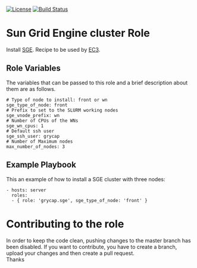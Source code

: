 [![License](https://img.shields.io/badge/license-Apache%202-blue.svg)](https://www.apache.org/licenses/LICENSE-2.0)
[![Build Status](https://travis-ci.org/grycap/ansible-role-sge.svg?branch=master)](https://travis-ci.org/grycap/ansible-role-sge)

Sun Grid Engine cluster Role
=======================

Install [SGE](https://en.wikipedia.org/wiki/Oracle_Grid_Engine).
Recipe to be used by [EC3](http://servproject.i3m.upv.es/ec3/).

Role Variables
--------------

The variables that can be passed to this role and a brief description about them are as follows.
```
# Type of node to install: front or wn
sge_type_of_node: front
# Prefix to set to the SLURM working nodes
sge_vnode_prefix: wn
# Number of CPUs of the WNs
sge_wn_cpus: 1
# Default ssh user
sge_ssh_user: grycap
# Number of Maximum nodes
max_number_of_nodes: 3
```

Example Playbook
----------------

This an example of how to install a SGE cluster with three nodes:
```
- hosts: server
  roles:
  - { role: 'grycap.sge', sge_type_of_node: 'front' }
```
Contributing to the role
========================
In order to keep the code clean, pushing changes to the master branch has been disabled. If you want to contribute, you have to create a branch, upload your changes and then create a pull request.  
Thanks
